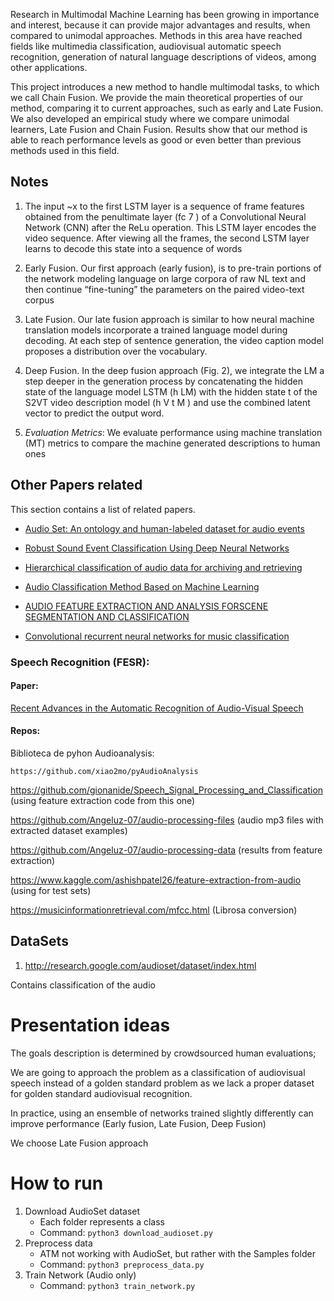 Research in Multimodal Machine Learning has been growing in importance and interest, because it can provide major advantages and results, when compared to unimodal approaches. Methods in this area have reached fields like multimedia classification, audiovisual automatic speech recognition, generation of natural language descriptions of videos, among other applications.

This project introduces a new method to handle multimodal tasks, to which we call Chain Fusion. We provide the main theoretical properties of our method, comparing it to current approaches, such as early and Late Fusion. We also developed an empirical study where we compare unimodal learners, Late Fusion and Chain Fusion. Results show that our method is able to reach performance levels as good or even better than previous methods used in this field.



## Notes

1. The input ~x to the first LSTM layer is a sequence of frame features obtained from the penultimate layer (fc 7 ) of a Convolutional Neural Network (CNN) after the ReLu operation. This LSTM layer encodes the video sequence.
After viewing all the frames, the second LSTM layer learns to decode this
state into a sequence of words

2. Early Fusion. Our first approach (early fusion), is to pre-train portions of the network modeling language on large corpora of raw NL text and then continue “fine-tuning” the parameters on the paired video-text corpus

3. Late Fusion. Our late fusion approach is similar to how neural machine translation models incorporate a trained language model during decoding. At each step of sentence generation, the video caption model proposes a distribution over the vocabulary.

4. Deep Fusion. In the deep fusion approach (Fig. 2), we integrate the LM a step deeper in the generation process by concatenating the hidden state of the language model LSTM (h LM) with the hidden state t of the S2VT video description model (h V t M ) and use the combined latent vector to predict the output word.

5. _Evaluation Metrics_: We evaluate performance using machine translation (MT) metrics to compare the machine generated descriptions to human ones


## Other Papers related

This section contains a list of related papers.

- [Audio Set: An ontology and human-labeled dataset for audio events](https://ieeexplore.ieee.org/abstract/document/7952261/keywords#keywords)

- [Robust Sound Event Classification Using Deep Neural Networks](https://ieeexplore.ieee.org/document/7003973)

- [Hierarchical classification of audio data for archiving and retrieving](https://ieeexplore.ieee.org/document/757472)

- [Audio Classification Method Based on Machine Learning](https://ieeexplore.ieee.org/document/8047110)

- [AUDIO FEATURE EXTRACTION AND ANALYSIS FORSCENE SEGMENTATION AND CLASSIFICATION](https://static.aminer.org/pdf/PDF/000/290/667/a_video_mosaicking_technique_with_self_scene_segmentation_for_video.pdf)

 - [Convolutional recurrent neural networks for music classification](https://arxiv.org/pdf/1609.04243.pdf)



### Speech Recognition (FESR):

#### Paper:

[Recent Advances in the Automatic Recognition of
Audio-Visual Speech](http://www.ifp.illinois.edu/~ashutosh/papers/IEEE%20AVSR.pdf)

#### Repos:

Biblioteca de pyhon Audioanalysis:

    https://github.com/xiao2mo/pyAudioAnalysis


https://github.com/gionanide/Speech_Signal_Processing_and_Classification (using feature extraction code from this one)

https://github.com/Angeluz-07/audio-processing-files (audio mp3 files with extracted dataset examples)

https://github.com/Angeluz-07/audio-processing-data (results from feature extraction)

https://www.kaggle.com/ashishpatel26/feature-extraction-from-audio  (using for test sets)

https://musicinformationretrieval.com/mfcc.html (Librosa conversion)

## DataSets

1. http://research.google.com/audioset/dataset/index.html

Contains classification of the audio


# Presentation ideas

The goals description is determined by crowdsourced human evaluations;

We are going to approach the problem as a classification of audiovisual speech instead of a golden standard problem as we lack a proper dataset for golden standard audiovisual recognition.

In practice, using an ensemble of networks trained slightly differently can improve performance (Early fusion, Late Fusion, Deep Fusion)

We choose Late Fusion approach
 

# How to run
1. Download AudioSet dataset
    * Each folder represents a class
    * Command: `python3 download_audioset.py`
2. Preprocess data
    * ATM not working with AudioSet, but rather with the Samples folder
    * Command: `python3 preprocess_data.py`
3. Train Network (Audio only)
    * Command: `python3 train_network.py`
   
